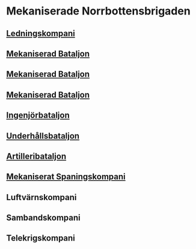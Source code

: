 # Mekaniserade Norrbottensbrigaden

## [Ledningskompani](/Kompanier/mekbrigledkomp.md)

## [Mekaniserad Bataljon](/Bataljoner/mekbat.md)

## [Mekaniserad Bataljon](/Bataljoner/mekbat.md)

## [Mekaniserad Bataljon](/Bataljoner/mekbat.md)

## [Ingenjörbataljon](/Bataljoner/mekbrigingbat.md)

## [Underhållsbataljon](/Bataljoner/mekbriguhbat.md)

## [Artilleribataljon](/Bataljoner/mekbrigartbat.md)

## [Mekaniserat Spaningskompani](/Kompanier/mekbrigspankomp.md)

## Luftvärnskompani

## Sambandskompani

## Telekrigskompani
